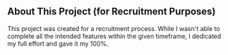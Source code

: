 ## About This Project (for Recruitment Purposes)

This project was created for a recruitment process. While I wasn't able to complete all the intended features within the given timeframe, I dedicated my full effort and gave it my 100%.
